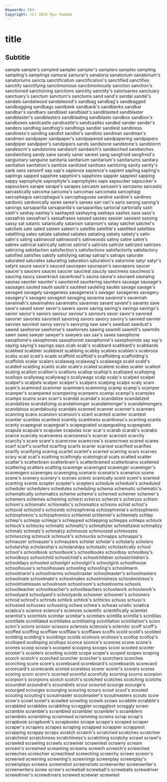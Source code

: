 ```yaml
---
Keywords: 554
Copyright: (C) 2022 Ryu Yamada
---
```



# title

## Subtitle
 sample sample's sampled sampler sampler's
samplers samples sampling sampling's samplings samurai samurai's sanatoria sanatorium sanatorium's
sanatoriums sancta sanctification sanctification's sanctified sanctifies sanctify sanctifying sanctimonious sanctimoniously
sanction sanction's sanctioned sanctioning sanctions sanctity sanctity's sanctuaries sanctuary sanctuary's
sanctum sanctum's sanctums sand sand's sandal sandal's sandals sandalwood sandalwood's
sandbag sandbag's sandbagged sandbagging sandbags sandbank sandbank's sandbanks sandbar sandbar's
sandbars sandblast sandblast's sandblasted sandblaster sandblaster's sandblasters sandblasting sandblasts sandbox
sandbox's sandboxes sandcastle sandcastle's sandcastles sanded sander sander's sanders sandhog
sandhog's sandhogs sandier sandiest sandiness sandiness's sanding sandlot sandlot's sandlots
sandman sandman's sandmen sandpaper sandpaper's sandpapered sandpapering sandpapers sandpiper sandpiper's
sandpipers sands sandstone sandstone's sandstorm sandstorm's sandstorms sandwich sandwich's sandwiched
sandwiches sandwiching sandy sane sanely saner sanest sang sangfroid sangfroid's
sanguinary sanguine sanitaria sanitarium sanitarium's sanitariums sanitary sanitation sanitation's sanitize
sanitized sanitizes sanitizing sanity sanity's sank sans sanserif sap sap's
sapience sapience's sapient sapling sapling's saplings sapped sapphire sapphire's sapphires
sappier sappiest sapping sappy saprophyte saprophyte's saprophytes saps sapsucker sapsucker's
sapsuckers sarape sarape's sarapes sarcasm sarcasm's sarcasms sarcastic sarcastically sarcoma
sarcoma's sarcomas sarcomata sarcophagi sarcophagus sarcophagus's sarcophaguses sardine sardine's sardines
sardonic sardonically saree saree's sarees sari sari's saris sarong sarong's
sarongs sarsaparilla sarsaparilla's sarsaparillas sartorial sartorially sash sash's sashay sashay's
sashayed sashaying sashays sashes sass sass's sassafras sassafras's sassafrases sassed
sasses sassier sassiest sassing sassy sat satanic satanically satanism satanism's
satay satchel satchel's satchels sate sated sateen sateen's satellite satellite's
satellited satellites satelliting sates satiate satiated satiates satiating satiety satiety's
satin satin's sating satinwood satinwood's satinwoods satiny satire satire's satires
satirical satirically satirist satirist's satirists satirize satirized satirizes satirizing satisfaction
satisfaction's satisfactions satisfactorily satisfactory satisfied satisfies satisfy satisfying satrap satrap's
satraps saturate saturated saturates saturating saturation saturation's saturnine satyr satyr's
satyrs sauce sauce's sauced saucepan saucepan's saucepans saucer saucer's saucers
sauces saucier sauciest saucily sauciness sauciness's saucing saucy sauerkraut sauerkraut's
sauna sauna's saunaed saunaing saunas saunter saunter's sauntered sauntering saunters
sausage sausage's sausages sauted sauté sauté's sautéed sautéing sautés savage
savage's savaged savagely savageness savageness's savager savageries savagery savagery's savages
savagest savaging savanna savanna's savannah savannah's savannahes savannahs savannas savant
savant's savants save save's saved saver saver's savers saves saving
saving's savings savings's savior savior's saviors saviour saviour's saviours savor
savor's savored savorier savories savoriest savoring savors savory savory's savvied
savvier savvies savviest savvy savvy's savvying saw saw's sawdust sawdust's
sawed sawhorse sawhorse's sawhorses sawing sawmill sawmill's sawmills sawn saws
sawyer sawyer's sawyers sax sax's saxes saxophone saxophone's saxophones saxophonist
saxophonist's saxophonists say say's saying saying's sayings says scab scab's
scabbard scabbard's scabbards scabbed scabbier scabbiest scabbing scabby scabies scabies's
scabrous scabs scad scad's scads scaffold scaffold's scaffolding scaffolding's scaffolds
scalar scalars scalawag scalawag's scalawags scald scald's scalded scalding scalds
scale scale's scaled scalene scales scalier scaliest scaling scallion scallion's
scallions scallop scallop's scalloped scalloping scallops scallywag scallywag's scallywags scalp
scalp's scalped scalpel scalpel's scalpels scalper scalper's scalpers scalping scalps
scaly scam scam's scammed scammer scammers scamming scamp scamp's scamper
scamper's scampered scampering scampers scampi scampi's scampies scamps scams scan
scan's scandal scandal's scandalize scandalized scandalizes scandalizing scandalmonger scandalmonger's scandalmongers
scandalous scandalously scandals scanned scanner scanner's scanners scanning scans scansion
scansion's scant scanted scanter scantest scantier scanties scantiest scantily scantiness
scantiness's scanting scants scanty scapegoat scapegoat's scapegoated scapegoating scapegoats scapula
scapula's scapulae scapulas scar scar's scarab scarab's scarabs scarce scarcely
scarceness scarceness's scarcer scarcest scarcity scarcity's scare scare's scarecrow scarecrow's
scarecrows scared scares scarf scarf's scarfed scarfing scarfs scarier scariest
scarified scarifies scarify scarifying scaring scarlet scarlet's scarred scarring scars
scarves scary scat scat's scathing scathingly scatological scats scatted scatter
scatter's scatterbrain scatterbrain's scatterbrained scatterbrains scattered scattering scatters scatting scavenge
scavenged scavenger scavenger's scavengers scavenges scavenging scenario scenario's scenarios scene
scene's scenery scenery's scenes scenic scenically scent scent's scented scenting
scents scepter scepter's scepters schedule schedule's scheduled scheduler schedulers schedules
scheduling schema schematic schematic's schematically schematics scheme scheme's schemed schemer
schemer's schemers schemes scheming scherzi scherzo scherzo's scherzos schism schism's
schismatic schismatic's schismatics schisms schist schist's schizoid schizoid's schizoids schizophrenia
schizophrenia's schizophrenic schizophrenic's schizophrenics schlemiel schlemiel's schlemiels schlep schlep's schlepp
schlepp's schlepped schlepping schlepps schleps schlock schlock's schlocky schmaltz schmaltz's
schmaltzier schmaltziest schmaltzy schmalz schmalz's schmalzy schmooze schmoozed schmoozes schmoozing
schmuck schmuck's schmucks schnapps schnapps's schnauzer schnauzer's schnauzers scholar scholar's
scholarly scholars scholarship scholarship's scholarships scholastic scholastically school school's schoolbook
schoolbook's schoolbooks schoolboy schoolboy's schoolboys schoolchild schoolchild's schoolchildren schoolchildren's schooldays
schooled schoolgirl schoolgirl's schoolgirls schoolhouse schoolhouse's schoolhouses schooling schooling's schoolmarm
schoolmarm's schoolmarms schoolmaster schoolmaster's schoolmasters schoolmate schoolmate's schoolmates schoolmistress schoolmistress's
schoolmistresses schoolroom schoolroom's schoolrooms schools schoolteacher schoolteacher's schoolteachers schoolwork schoolwork's
schoolyard schoolyard's schoolyards schooner schooner's schooners schrod schrod's schrods schtick
schtick's schticks schuss schuss's schussed schusses schussing schwa schwa's schwas
sciatic sciatica sciatica's science science's sciences scientific scientifically scientist scientist's
scientists scimitar scimitar's scimitars scintilla scintilla's scintillas scintillate scintillated scintillates
scintillating scintillation scintillation's scion scion's scions scissor scissors sclerosis sclerosis's
sclerotic scoff scoff's scoffed scoffing scofflaw scofflaw's scofflaws scoffs scold
scold's scolded scolding scolding's scoldings scolds scoliosis scoliosis's scollop scollop's
scolloped scolloping scollops sconce sconce's sconces scone scone's scones scoop
scoop's scooped scooping scoops scoot scooted scooter scooter's scooters scooting
scoots scope scope's scoped scopes scoping scorch scorch's scorched scorcher
scorcher's scorchers scorches scorching score score's scoreboard scoreboard's scoreboards scorecard
scorecard's scorecards scored scoreless scorer scorer's scorers scores scoring scorn
scorn's scorned scornful scornfully scorning scorns scorpion scorpion's scorpions scotch
scotch's scotched scotches scotching scotchs scoundrel scoundrel's scoundrels scour scoured
scourge scourge's scourged scourges scourging scouring scours scout scout's scouted
scouting scouting's scoutmaster scoutmaster's scoutmasters scouts scow scow's scowl scowl's
scowled scowling scowls scows scrabble scrabble's scrabbled scrabbles scrabbling scragglier
scraggliest scraggly scram scramble scramble's scrambled scrambler scrambler's scramblers scrambles
scrambling scrammed scramming scrams scrap scrap's scrapbook scrapbook's scrapbooks scrape
scrape's scraped scraper scraper's scrapers scrapes scraping scrapped scrappier scrappiest
scrapping scrappy scraps scratch scratch's scratched scratches scratchier scratchiest scratchiness
scratchiness's scratching scratchy scrawl scrawl's scrawled scrawling scrawls scrawnier scrawniest
scrawny scream scream's screamed screaming screams screech screech's screeched screeches
screechier screechiest screeching screechy screen screen's screened screening screening's screenings
screenplay screenplay's screenplays screens screenshot screenshots screenwriter screenwriter's screenwriters screw
screw's screwball screwball's screwballs screwdriver screwdriver's screwdrivers screwed screwier screwiest
